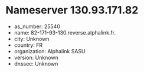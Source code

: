 # Nameserver 130.93.171.82

* as_number: 25540
* name: 82-171-93-130.reverse.alphalink.fr.
* city: Unknown
* country: FR
* organization: Alphalink SASU
* version: Unknown
* dnssec: Unknown
